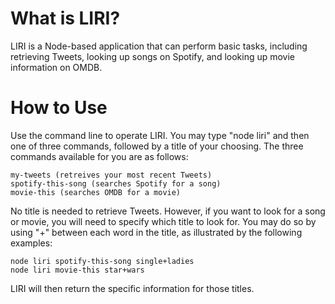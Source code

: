 # What is LIRI?

LIRI is a Node-based application that can perform basic tasks, including retrieving Tweets, looking up songs on Spotify, and looking up movie information on OMDB.

# How to Use

Use the command line to operate LIRI. You may type "node liri" and then one of three commands, followed by a title of your choosing. The three commands available for you are as follows:

    my-tweets (retreives your most recent Tweets)
    spotify-this-song (searches Spotify for a song)
    movie-this (searches OMDB for a movie)

No title is needed to retrieve Tweets. However, if you want to look for a song or movie, you will need to specify which title to look for. You may do so by using "+" between each word in the title, as illustrated by the following examples:

    node liri spotify-this-song single+ladies
    node liri movie-this star+wars

LIRI will then return the specific information for those titles.

